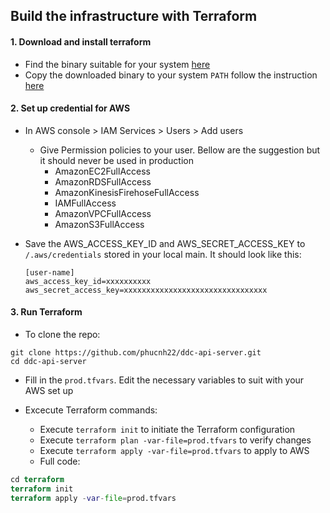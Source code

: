 ## Build the infrastructure with Terraform

#### 1. Download and install terraform
- Find the binary suitable for your system [here](https://www.terraform.io/downloads)
- Copy the downloaded binary to your system `PATH` follow the instruction [here](https://learn.hashicorp.com/tutorials/terraform/install-cli)

#### 2. Set up credential for AWS
- In AWS console > IAM Services > Users > Add users
  - Give Permission policies to your user. Bellow are the suggestion but it should never be used in production
    -   AmazonEC2FullAccess
       - AmazonRDSFullAccess
       - AmazonKinesisFirehoseFullAccess
       - IAMFullAccess
       - AmazonVPCFullAccess
       - AmazonS3FullAccess
 
- Save the AWS_ACCESS_KEY_ID and AWS_SECRET_ACCESS_KEY to `/.aws/credentials` stored in your local main. It should look like this:
  ```
  [user-name]
  aws_access_key_id=xxxxxxxxxx
  aws_secret_access_key=xxxxxxxxxxxxxxxxxxxxxxxxxxxxxxxx
  ```

#### 3. Run Terraform
- To clone the repo:
```
git clone https://github.com/phucnh22/ddc-api-server.git
cd ddc-api-server
```

- Fill in the `prod.tfvars`. Edit the necessary variables to suit with your AWS set up

- Excecute Terraform commands:
  - Execute `terraform init` to initiate the Terraform configuration
  - Execute `terraform plan -var-file=prod.tfvars` to verify changes
  - Execute `terraform apply -var-file=prod.tfvars` to apply to AWS
  - Full code:
```tf
cd terraform
terraform init
terraform apply -var-file=prod.tfvars
```